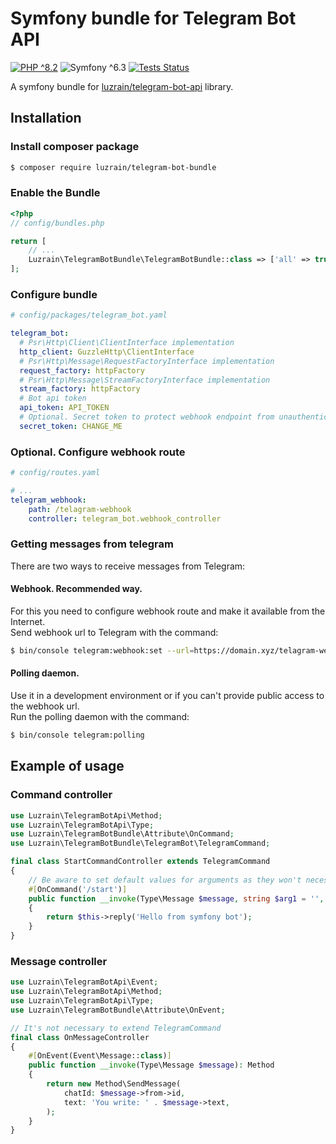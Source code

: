 # Symfony bundle for Telegram Bot API

[![PHP ^8.2](https://img.shields.io/badge/PHP-^8.2-777bb3.svg?style=flat)](https://www.php.net/releases/8.2/en.php)
![Symfony ^6.3](https://img.shields.io/badge/Symfony-^6.3-374151.svg?style=flat)
[![Tests Status](https://img.shields.io/github/actions/workflow/status/luzrain/telegram-bot-api/tests.yaml?branch=master)](../../actions/workflows/tests.yaml)

A symfony bundle for [luzrain/telegram-bot-api](https://github.com/luzrain/telegram-bot-api) library.

## Installation
### Install composer package
``` bash
$ composer require luzrain/telegram-bot-bundle
```

### Enable the Bundle
```php
<?php
// config/bundles.php

return [
    // ...
    Luzrain\TelegramBotBundle\TelegramBotBundle::class => ['all' => true],
];
```

### Configure bundle
```yaml
# config/packages/telegram_bot.yaml

telegram_bot:
  # Psr\Http\Client\ClientInterface implementation
  http_client: GuzzleHttp\ClientInterface
  # Psr\Http\Message\RequestFactoryInterface implementation
  request_factory: httpFactory
  # Psr\Http\Message\StreamFactoryInterface implementation
  stream_factory: httpFactory
  # Bot api token
  api_token: API_TOKEN
  # Optional. Secret token to protect webhook endpoint from unauthenticated requests
  secret_token: CHANGE_ME
```

### Optional. Configure webhook route
```yaml
# config/routes.yaml

# ...
telegram_webhook:
    path: /telagram-webhook
    controller: telegram_bot.webhook_controller
```

### Getting messages from telegram
There are two ways to receive messages from Telegram:  
#### Webhook. Recommended way.
For this you need to configure webhook route and make it available from the Internet.  
Send webhook url to Telegram with the command:  
``` bash
$ bin/console telegram:webhook:set --url=https://domain.xyz/telagram-webhook
```

#### Polling daemon.  
Use it in a development environment or if you can't provide public access to the webhook url.  
Run the polling daemon with the command:  
``` bash
$ bin/console telegram:polling
```

## Example of usage
### Command controller
```php
use Luzrain\TelegramBotApi\Method;
use Luzrain\TelegramBotApi\Type;
use Luzrain\TelegramBotBundle\Attribute\OnCommand;
use Luzrain\TelegramBotBundle\TelegramBot\TelegramCommand;

final class StartCommandController extends TelegramCommand
{
    // Be aware to set default values for arguments as they won't necessarily will be passed
    #[OnCommand('/start')]
    public function __invoke(Type\Message $message, string $arg1 = '', string $arg2 = ''): Method
    {
        return $this->reply('Hello from symfony bot');
    }
}
```

### Message controller
```php
use Luzrain\TelegramBotApi\Event;
use Luzrain\TelegramBotApi\Method;
use Luzrain\TelegramBotApi\Type;
use Luzrain\TelegramBotBundle\Attribute\OnEvent;

// It's not necessary to extend TelegramCommand
final class OnMessageController
{
    #[OnEvent(Event\Message::class)]
    public function __invoke(Type\Message $message): Method
    {
        return new Method\SendMessage(
            chatId: $message->from->id,
            text: 'You write: ' . $message->text,
        );
    }
}
```